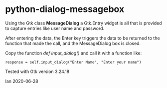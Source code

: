 # python-dialog-messagebox

Using the Gtk class **MessageDialog** a Gtk.Entry widget is all that is provided to capture
entries like user name and password.

After entering the data, the Enter key triggers the data to be returned to the function
that made the call, and the MessageDialog box is closed.

Copy the function *def input_dialog()* and call it with a function like:

`response = self.input_dialog("Enter Name", "Enter your name")`

Tested with Gtk version 3.24.18

Ian 2020-06-28

